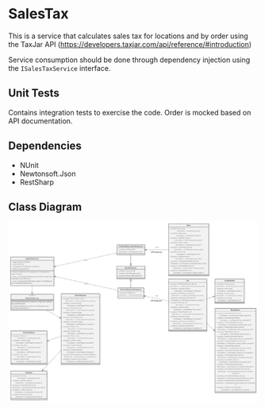 # SalesTax
This is a service that calculates sales tax for locations and by order using the TaxJar API (https://developers.taxjar.com/api/reference/#introduction)

Service consumption should be done through dependency injection using the `ISalesTaxService` interface.

## Unit Tests
Contains integration tests to exercise the code. Order is mocked based on API documentation.

## Dependencies

* NUnit
* Newtonsoft.Json
* RestSharp

## Class Diagram

![UML Diagram](https://github.com/Usualdosage/SalesTax/blob/master/SalesTaxUML.png?raw=true)
